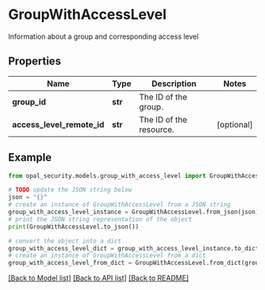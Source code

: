 # GroupWithAccessLevel

Information about a group and corresponding access level

## Properties

Name | Type | Description | Notes
------------ | ------------- | ------------- | -------------
**group_id** | **str** | The ID of the group. | 
**access_level_remote_id** | **str** | The ID of the resource. | [optional] 

## Example

```python
from opal_security.models.group_with_access_level import GroupWithAccessLevel

# TODO update the JSON string below
json = "{}"
# create an instance of GroupWithAccessLevel from a JSON string
group_with_access_level_instance = GroupWithAccessLevel.from_json(json)
# print the JSON string representation of the object
print(GroupWithAccessLevel.to_json())

# convert the object into a dict
group_with_access_level_dict = group_with_access_level_instance.to_dict()
# create an instance of GroupWithAccessLevel from a dict
group_with_access_level_from_dict = GroupWithAccessLevel.from_dict(group_with_access_level_dict)
```
[[Back to Model list]](../README.md#documentation-for-models) [[Back to API list]](../README.md#documentation-for-api-endpoints) [[Back to README]](../README.md)



